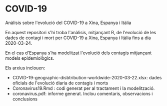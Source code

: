 # COVID-19
Anàlisis sobre l'evolució del COVID-19 a Xina, Espanya i Itàlia

En aquest repositori s'hi troba l'anàlisis, mitjançant R, de l'evolució de les dades de contagi i mort per COVID-19 a Xina, Espanya i Itàlia fins a dia 2020-03-24.

En el cas d'Espanya s'ha modelitzat l'evolució dels contagis mitjançant models epidemiològics. 

Els arxius inclouen:
- COVID-19-geographic-disbtribution-worldwide-2020-03-22.xlsx: dades oficials de l'evolució diaria de contagis i morts
- Coronavirus19.Rmd : codi generat per al tractament i la modelització.
- coronavirus.pdf: informe generat. Inclou comentaris, observacions i conclusions

